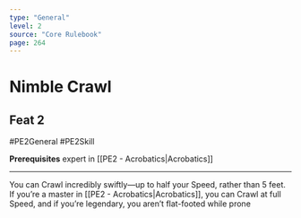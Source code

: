 ```yaml
---
type: "General"
level: 2
source: "Core Rulebook"
page: 264
---
```

# Nimble Crawl
## Feat 2
#PE2General #PE2Skill

**Prerequisites** expert in [[PE2 - Acrobatics|Acrobatics]]

---
You can Crawl incredibly swiftly—up to half your Speed, rather than 5 feet. If you’re a master in [[PE2 - Acrobatics|Acrobatics]], you can Crawl at full Speed, and if you’re legendary, you aren’t flat-footed while prone
